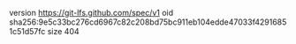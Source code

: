 version https://git-lfs.github.com/spec/v1
oid sha256:9e5c33bc276cd6967c82c208bd75bc911eb104edde47033f42916851c51d57fc
size 404
